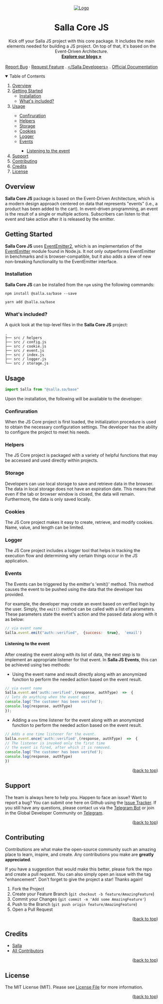 

<div id="top"></div>

<br />
<div align="center">
     <a href="https://salla.dev">
        <img src="https://salla.dev/wp-content/uploads/2023/03/1-Light.png" alt="Logo">
     </a>
     <h1 align="center">Salla Core JS</h1>
     <p align="center">
        Kick off your Salla JS project with this core package. It includes the main elements needed for building a JS project. On top of that, it's based on the Event-Driven Architecture.
          <br />
          <a href="https://salla.dev/"><strong>Explore our blogs »</strong></a>
          <br />
          <br />
          <a href="https://github.com/SallaApp/twilight/issues/new">Report Bug</a> ·
          <a href="https://github.com/SallaApp/twilight/discussions/new">Request Feature</a> . 
          <a href="https://t.me/salladev">&lt;/Salla Developers&gt;</a> .
          <a href="https://docs.salla.dev/docs/twilight-themes-documentation/8830a91f78c7d-event">Official Documentation</a> 
     </p>
</div>

<!-- TABLE OF CONTENTS -->
<details open>
     <summary>Table of Contents</summary>
     <ol>
          <li>
               <a href="#overview">Overview</a>
          </li>
          <li>
               <a href="#getting-started">Getting Started</a>
               <ul>
               <li><a href="#installation">Installation</a></li>
               <li><a href="#whats-included">What's included?</a></li>
               </ul>
          <li><a href="#usage">Usage</a></li>
                         <ul>
                         <li><a href="#confiruration">Confiruration</a></li>
                         <li><a href="#helpers">Helpers</a></li>
                         <li><a href="#storage">Storage</a></li>
                         <li><a href="#cookies">Cookies</a></li>
                         <li><a href="#logger">Logger</a></li>
                         <li><a href="#events">Events</a></li>
                         <ul>
                            <li><a href="#listening-to-the-event">Listening to the event</a></li>
                            </ul>
                         </ul>
                         </li>
            <li><a href="#support">Support</a></li>
            <li><a href="#contributing">Contributing</a></li>
            <li><a href="#credits">Credits</a></li>
            <li><a href="#license">License</a></li>
               </ul>
          </li>
     </ol>
</details>
<!-- Overview -->

## Overview
**Salla Core JS** package is based on the Event-Driven Architecture, which is a modern design approach centered on data that represents "events" (i.e., a product has been added to the cart). In event-driven programming, an event is the result of a single or multiple actions. Subscribers can listen to that event and take action after it is released by the emitter.


## Getting Started
**Salla Core JS** uses [EventEmitter2](https://www.npmjs.com/package/eventemitter2), which is an implementation of the [EventEmitter](https://nodejs.dev/learn/the-nodejs-event-emitter) module found in Node.js. It not only outperforms EventEmitter in benchmarks and is browser-compatible, but it also adds a slew of new non-breaking functionality to the EventEmitter interface.



### Installation 
**Salla Core JS** can be installed from the `npm` using the following commands:

```npm title="NPM Installation Command"
npm install @salla.sa/base --save
```

```yarn title="Yarn Installation Command"
yarn add @salla.sa/base
```

### What's included?
A quick look at the top-level files in the **Salla Core JS** project:

```
.
├── src / helpers
├── src / config.js
├── src / cookie.js
├── src / event.js
├── src / index.js
├── src / logger.js
└── src / storage.js
```

## Usage

```js
import Salla from "@salla.sa/base"
```

Upon the installation, the following will be available to the developer:

### Confiruration
When the JS Core project is first loaded, the initialization procedure is used to obtain the necessary configuration settings. The developer has the ability to configure the project to meet his needs.

### Helpers
The JS Core project is packaged with a variety of helpful functions that may be accessed and used directly within projects. 

### Storage
Developers can use local storage to save and retrieve data in the browser. The data in local storage does not have an expiration date. This means that even if the tab or browser window is closed, the data will remain. Furthermore, the data is only saved locally. 

### Cookies
The JS Core project makes it easy to create, retrieve, and modify cookies. Name, value, and length can be limited.

###  Logger
The JS Core project includes a logger tool that helps in tracking the execution flow and determining why certain things occur in the JS application.

### Events
The Events can be triggered by the emitter's 'emit()' method. This method causes the event to be pushed using the data that the developer has provided.

For example, the developer may create an event based on verified login by the user. Simply, the  `emit()`  method can be called with a list of parameters. These parameters state the event's action and the passed data along with it as below:

```js
// via event name
Salla.event.emit("auth::verified",  {success:  true},  'email')
```

#### Listening to the event 

After creating the event along with its list of data, the next step is to implement an appropriate listener for that event. In  **Salla JS Events**, this can be achieved using two methods:

- Using the event name and result directly along with an anonymized function to perform the needed action based on the event result.
```js
// via event name
Salla.event.on('auth::verified',(response, authType)  =>  {
// lets do anything when the event emit
console.log('The customer has been verifed');
console.log(response, authType)
});
``` 
- Adding a  `one`  time listener for the event along with an anonymized function to perform the needed action based on the event result.
```js
// Adds a one time listener for the event.
Salla.event.once('auth::verified',(response, authType)  =>  {
// The listener is invoked only the first time
// the event is fired, after which it is removed.
console.log('The customer has been verifed');
console.log(response, authType)
})
```
<p align="right">(<a href="#top">back to top</a>)</p>

## Support

The team is always here to help you. Happen to face an issue? Want to report a bug? You can submit one here on Github using the [Issue Tracker](https://github.com/SallaApp/twilight-vscode-extension/issues/new). If you still have any questions, please contact us via the [Telegram Bot](https://t.me/SallaSupportBot) or join in the Global Developer Community on [Telegram](https://t.me/salladev).

<p align="right">(<a href="#top">back to top</a>)</p>

## Contributing

Contributions are what make the open-source community such an amazing place to learn, inspire, and create.
Any contributions you make are **greatly appreciated**.

If you have a suggestion that would make this better, please fork the repo and create a pull request.
You can also simply open an issue with the tag "enhancement". Don't forget to give the project a star! Thanks again!

1. Fork the Project
2. Create your Feature Branch (`git checkout -b feature/AmazingFeature`)
3. Commit your Changes (`git commit -m 'Add some AmazingFeature'`)
4. Push to the Branch (`git push origin feature/AmazingFeature`)
5. Open a Pull Request

<p align="right">(<a href="#top">back to top</a>)</p>

## Credits

- [Salla](https://github.com/sallaApp)
- [All Contributors](../../contributors)
  
<p align="right">(<a href="#top">back to top</a>)</p>

## License

The MIT License (MIT). Please see [License File](LICENSE.md) for more information.

<p align="right">(<a href="#top">back to top</a>)</p>

